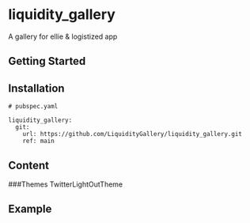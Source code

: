 # liquidity_gallery

A gallery for ellie & logistized app

## Getting Started

## Installation
```
# pubspec.yaml

liquidity_gallery:
  git:
    url: https://github.com/LiquidityGallery/liquidity_gallery.git
    ref: main
```

## Content
###Themes
TwitterLightOutTheme

## Example
